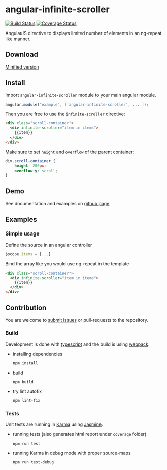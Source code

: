 # angular-infinite-scroller

[![Build Status](https://travis-ci.org/kuzditomi/angular-infinite-scroller.svg?branch=master)](https://travis-ci.org/kuzditomi/angular-infinite-scroller)
[![Coverage Status](https://coveralls.io/repos/github/kuzditomi/angular-infinite-scroller/badge.svg)](https://coveralls.io/github/kuzditomi/angular-infinite-scroller)

AngularJS directive to displays limited number of elements in an ng-repeat like manner.

## Download
[Minified version](https://raw.githubusercontent.com/kuzditomi/angular-infinite-scroller/master/dist/angular-infinite-scroller.min.js)

## Install

Import `angular-infinite-scroller` module to your main angular module.

```javascript
angular.module("example", ['angular-infinite-scroller', ... ]);
```

Then you are free to use the `infinite-scroller` directive:

```html
<div class="scroll-container">
  <div infinite-scroller="item in items">
    {{item}}
  </div>
</div>
```

Make sure to set `height` and `overflow` of the parent container: 

```css
div.scroll-container {
    height: 200px;
    overflow-y: scroll;
}
```

## Demo

See documentation and examples on [github page](https://kuzditomi.github.io/angular-infinite-scroller/).

## Examples

### Simple usage
Define the source in an angular controller
```javascript
$scope.items = [...]
```

Bind the array like you would use ng-repeat in the template
```html
<div class="scroll-container">
  <div infinite-scroller="item in items">
    {{item}}
  </div>
</div>
```

## Contribution
You are welcome to [submit issues](https://github.com/kuzditomi/angular-infinite-scroller/issues/new) or pull-requests to the repository.

### Build
Development is done with [typescript](https://www.typescriptlang.org/) and the build is using [webpack](https://webpack.js.org/).

- installing dependencies
  ```
  npm install
  ```
- build
  ```
  npm build
  ```
- try lint autofix
  ```
  npm lint-fix
  ```

### Tests
Unit tests are running in [Karma](https://karma-runner.github.io) using [Jasmine](https://jasmine.github.io/).

- running tests (also generates html report under `coverage` folder)
  ```
  npm run test
  ```
 

- running Karma in debug mode with proper source-maps
  ```
  npm run test-debug
  ```

